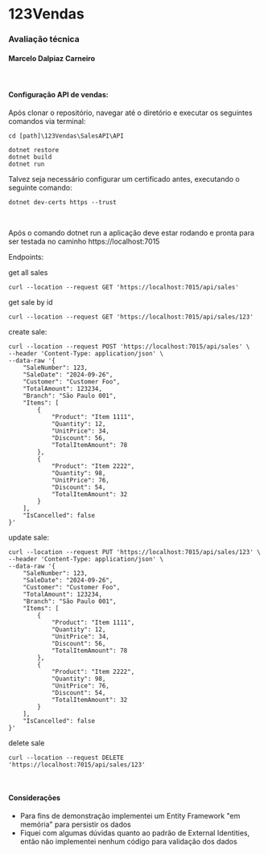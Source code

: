# 123Vendas


### Avaliação técnica

#### Marcelo Dalpiaz Carneiro

<br>

#### Configuração API de vendas:

Após clonar o repositório, navegar até o diretório e executar os seguintes comandos via terminal:

```
cd [path]\123Vendas\SalesAPI\API

dotnet restore
dotnet build
dotnet run
```

Talvez seja necessário configurar um certificado antes, executando o seguinte comando:
```
dotnet dev-certs https --trust
```
<br>

Após o comando dotnet run a aplicação deve estar rodando e pronta para ser testada no caminho https://localhost:7015

Endpoints:

get all sales
```
curl --location --request GET 'https://localhost:7015/api/sales'
```

get sale by id
```
curl --location --request GET 'https://localhost:7015/api/sales/123'
```

create sale:
```
curl --location --request POST 'https://localhost:7015/api/sales' \
--header 'Content-Type: application/json' \
--data-raw '{
    "SaleNumber": 123,
    "SaleDate": "2024-09-26",
    "Customer": "Customer Foo",
    "TotalAmount": 123234,
    "Branch": "São Paulo 001",
    "Items": [
        {
            "Product": "Item 1111",
            "Quantity": 12,
            "UnitPrice": 34,
            "Discount": 56,
            "TotalItemAmount": 78
        },
        {
            "Product": "Item 2222",
            "Quantity": 98,
            "UnitPrice": 76,
            "Discount": 54,
            "TotalItemAmount": 32
        }
    ],
    "IsCancelled": false
}'
```

update sale:
```
curl --location --request PUT 'https://localhost:7015/api/sales/123' \
--header 'Content-Type: application/json' \
--data-raw '{
    "SaleNumber": 123,
    "SaleDate": "2024-09-26",
    "Customer": "Customer Foo",
    "TotalAmount": 123234,
    "Branch": "São Paulo 001",
    "Items": [
        {
            "Product": "Item 1111",
            "Quantity": 12,
            "UnitPrice": 34,
            "Discount": 56,
            "TotalItemAmount": 78
        },
        {
            "Product": "Item 2222",
            "Quantity": 98,
            "UnitPrice": 76,
            "Discount": 54,
            "TotalItemAmount": 32
        }
    ],
    "IsCancelled": false
}'
```

delete sale
```
curl --location --request DELETE 'https://localhost:7015/api/sales/123'
```

<br>

#### Considerações

* Para fins de demonstração implementei um Entity Framework "em memória" para persistir os dados
* Fiquei com algumas dúvidas quanto ao padrão de External Identities, então não implementei nenhum código para validação dos dados


